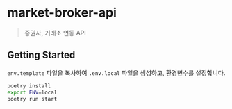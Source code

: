 # market-broker-api

> 증권사, 거래소 연동 API

## Getting Started

`env.template` 파일을 복사하여 `.env.local` 파일을 생성하고, 환경변수를 설정합니다.

```bash
poetry install
export ENV=local
poetry run start
```